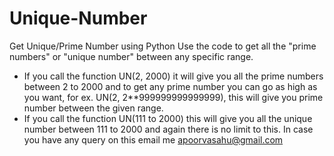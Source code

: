 # Unique-Number
Get Unique/Prime Number using Python 
Use the code to get all the "prime numbers" or "unique number" between any specific range. 
- If you call the function UN(2, 2000) it will give you all the prime numbers between 2 to 2000 and to get any prime number you can go as high as you want, for ex. UN(2, 2**999999999999999), this will give you prime number between the given range.
- If you call the function UN(111 to 2000) this will give you all the unique number between 111 to 2000 and again there is no limit to this. 
In case you have any query on this email me apoorvasahu@gmail.com
